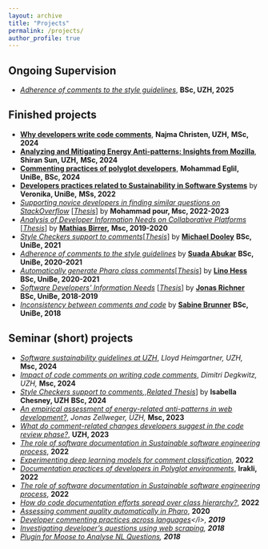 ```yaml
---
layout: archive
title: "Projects"
permalink: /projects/
author_profile: true
---
```


<b>Ongoing Supervision</b><br>
--
* <i>[Adherence of comments to the style guidelines](http://scg.unibe.ch/wiki/projects/mastersbachelorsprojects/Adherence-of-class-comments-style-guidelines)</i>,
  <b> BSc, UZH, 2025 </b>

<b> Finished projects </b>
---
* <b>[Why developers write code comments](https://poojaruhal.github.io/teaching/project-code-comments-worthwhile)</b>,
  <b> Najma Christen, UZH,</b>
  <b> MSc, 2024</b>
* <b>[Analyzing and Mitigating Energy Anti-patterns: Insights from Mozilla](https://poojaruhal.github.io/teaching/project-energy-related-anti-patterns)</b>,
  <b> Shiran Sun, UZH,</b>
  <b> MSc, 2024</b>
* <b>[Commenting practices of polyglot developers](https://poojaruhal.github.io/teaching/project-documentation-practices-developers-polyglot-environments)</b>,
  <b> Mohammad Eglil, UniBe,</b>
  <b> BSc, 2024</b>
* <b>[Developers practices related to Sustainability in Software Systems](https://poojaruhal.github.io/teaching/project-developers-practices-sustainability-software)</b> by
  <b>Veronika, UniBe,</b>
  <b> MSs, 2022 </b>
* <i>[Supporting novice developers in finding similar questions on StackOverflow](https://seg.inf.unibe.ch/theses/finished/)</i>
  [<i>[Thesis](https://seg.inf.unibe.ch/theses/finished/)</i>] by
  <b>Mohammad pour, </b>
  <b> Msc, 2022-2023</b>
* <i>[Analysis of Developer Information Needs on Collaborative Platforms](http://scg.unibe.ch/archive/masters/Birr20a.pdf)</i>
[<i>[Thesis](http://scg.unibe.ch/archive/masters/Birr20a.pdf)</i>] by
<b>[Mathias Birrer](http://scg.unibe.ch/wiki/alumni/MathiasBirrer),</b>
  <b> Msc, 2019-2020 </b>
* <i>[Style Checkers support to comments](http://scg.unibe.ch/wiki/projects/mastersbachelorsprojects/Commenting-conventions-in-style-guidelines-style-checkers)</i>[<i>[Thesis](http://scg.unibe.ch/archive/projects/Dool21a.pdf)</i>] by
<b>[Michael Dooley](http://scg.unibe.ch/wiki/students/MichaelDooley)</b>
<b> BSc, UniBe, 2021 </b>
* <i>[Adherence of comments to the style guidelines](http://scg.unibe.ch/wiki/projects/mastersbachelorsprojects/Adherence-of-class-comments-style-guidelines)</i> by
<b>[Suada Abukar](http://scg.unibe.ch/wiki/students/SuadaAbukar)</b>
<b> BSc, UniBe, 2020-2021 </b>
* <i>[Automatically generate Pharo class comments](http://scg.unibe.ch/wiki/projects/mastersbachelorsprojects/Automatically-generate-Pharo-class-comments)</i>[<i>[Thesis](http://scg.unibe.ch/archive/projects/Hess21a.pdf)</i>] by
<b>[Lino Hess](http://scg.unibe.ch/wiki/students/LinoHess)</b>
  <b> BSc, UniBe, 2020-2021 </b>
* <i>[Software Developers' Information Needs](http://scg.unibe.ch/wiki/projects/mastersbachelorsprojects/Derive-the-context)</i> [<i>[Thesis](http://scg.unibe.ch/archive/projects/Rich19a.pdf)</i>] by
<b>[Jonas Richner](http://scg.unibe.ch/wiki/alumni/JonasRichner)</b>
  <b> BSc, UniBe, 2018-2019 </b>
* <i>[Inconsistency between comments and code](http://scg.unibe.ch/wiki/projects/mastersbachelorsprojects/Analyzing-the-inconsistency-between-comments-and-source-code-in-Pharo)</i> by
<b> [Sabine Brunner](http://scg.unibe.ch/wiki/alumni/SabineBrunner)</b>
<b> BSc, UniBe, 2018</b>

<b> Seminar (short) projects </b>
---
* <i>[Software sustainability guidelines at UZH](https://poojaruhal.github.io/teaching/project-software-sustainability-guidelines-uzh)</i>,
  <i> Lloyd Heimgartner, UZH,</i>
  <b> Msc, 2024</b>
* <i>[Impact of code comments on writing code comments](https://poojaruhal.github.io/teaching/project-code-smells-writing-comments)</i>,
  <i> Dimitri Degkwitz, UZH,</i>
  <b> Msc, 2024</b>
* <i>[Style Checkers support to comments](http://scg.unibe.ch/wiki/projects/mastersbachelorsprojects/Commenting-conventions-in-style-guidelines-style-checkers),</i><i>,[Related Thesis](http://scg.unibe.ch/archive/projects/Dool21a.pdf)</i>] by
<b>Isabella Chesney, UZH</b>
<b> BSc, 2024 </b>
* <i>[An empirical assessment of energy-related anti-patterns in web development?](https://poojaruhal.github.io/teaching/project-energy-related-anti-patterns)</i>,
  <i> Jonas Zellweger, UZH,</i>
  <b> Msc, 2023</b>
* <i>[What do comment-related changes developers suggest in the code review phase?](https://poojaruhal.github.io/teaching/project-comment-changes-code-review)</i>,
  <b> UZH, 2023</b>
* <i>[The role of software documentation in Sustainable software engineering process](https://poojaruhal.github.io/teaching/project-developers-practices-sustainability-software)</i>, 
<b> 2022 </b>
* <i>[Experimenting deep learning models for comment classification](https://www.digitale-nachhaltigkeit.unibe.ch/studies/bachelor_s__and_master_s_theses_at_inf/natural_language_processing/developing_a_tool_to_classify_types_of_information_from_comments/index_eng.html)</i>, 
<b> 2022 </b>
* <i>[Documentation practices of developers in Polyglot environments](https://seg.inf.unibe.ch/teaching/current/seminars-topics-22/)</i>, 
<b> Irakli, 2022 </b>
* <i>[The role of software documentation in Sustainable software engineering process](https://seg.inf.unibe.ch/teaching/current/seminars-topics-22/)</i>, 
<b> 2022 </b>
* <i>[How do code documentation efforts spread over class hierarchy?](https://seg.inf.unibe.ch/teaching/current/seminars-topics-22/)</i>, 
<b> 2022 </b>
* <i>[Assessing comment quality automatically in Pharo](http://scg.unibe.ch/wiki/projects/mastersbachelorsprojects/Assess-quality-of-pharo-comments)</i>, 
<b> 2020 </b>
* <i>[Developer commenting practices across languages](http://scg.unibe.ch/wiki/projects/mastersbachelorsprojects/How-class-comments-differ-in-common-programming-languages?)</i>, 
<b> 2019 </b>
* <i>[Investigating developer’s questions using web scraping](http://scg.unibe.ch/wiki/projects/mastersbachelorsprojects/Investigating-developer___s-questions-using-web-scraping)</i>, 
<b> 2018 </b>
* <i>[Plugin for Moose to Analyse NL Questions](http://scg.unibe.ch/wiki/projects/archive/Moose-plugin-for-nlp)</i>, 
<b> 2018 </b>